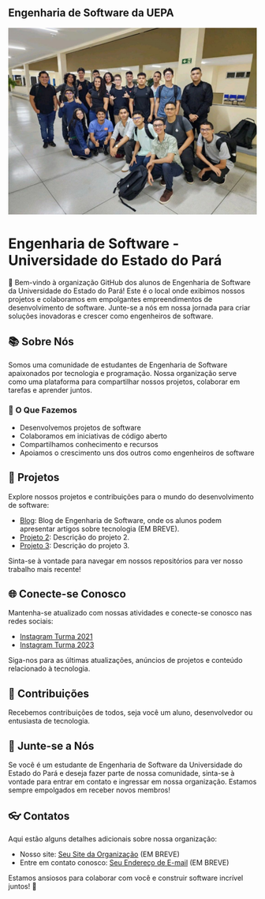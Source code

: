 ## Engenharia de Software da UEPA

<img src="profile/Turma.jpeg">

# Engenharia de Software - Universidade do Estado do Pará

🚀 Bem-vindo à organização GitHub dos alunos de Engenharia de Software da Universidade do Estado do Pará! Este é o local onde exibimos nossos projetos e colaboramos em empolgantes empreendimentos de desenvolvimento de software. Junte-se a nós em nossa jornada para criar soluções inovadoras e crescer como engenheiros de software.

## 📚 Sobre Nós

Somos uma comunidade de estudantes de Engenharia de Software apaixonados por tecnologia e programação. Nossa organização serve como uma plataforma para compartilhar nossos projetos, colaborar em tarefas e aprender juntos.

### 🌟 O Que Fazemos

- Desenvolvemos projetos de software
- Colaboramos em iniciativas de código aberto
- Compartilhamos conhecimento e recursos
- Apoiamos o crescimento uns dos outros como engenheiros de software

## 📂 Projetos

Explore nossos projetos e contribuições para o mundo do desenvolvimento de software:

- [Blog](link-do-projeto-1): Blog de Engenharia de Software, onde os alunos podem apresentar artigos sobre tecnologia (EM BREVE).
- [Projeto 2](link-do-projeto-2): Descrição do projeto 2.
- [Projeto 3](link-do-projeto-3): Descrição do projeto 3.

Sinta-se à vontade para navegar em nossos repositórios para ver nosso trabalho mais recente!

## 🌐 Conecte-se Conosco

Mantenha-se atualizado com nossas atividades e conecte-se conosco nas redes sociais:

- [Instagram Turma 2021](https://www.instagram.com/eng.software_pbs/)
- [Instagram Turma 2023](https://www.instagram.com/eng.software2023/)

Siga-nos para as últimas atualizações, anúncios de projetos e conteúdo relacionado à tecnologia.

## 🤝 Contribuições

Recebemos contribuições de todos, seja você um aluno, desenvolvedor ou entusiasta de tecnologia.

## 📢 Junte-se a Nós

Se você é um estudante de Engenharia de Software da Universidade do Estado do Pará e deseja fazer parte de nossa comunidade, sinta-se à vontade para entrar em contato e ingressar em nossa organização. Estamos sempre empolgados em receber novos membros!

## 👓 Contatos

Aqui estão alguns detalhes adicionais sobre nossa organização:

- Nosso site: [Seu Site da Organização](https://www.seu-site-da-organizacao.com) (EM BREVE)
- Entre em contato conosco: [Seu Endereço de E-mail](mailto:seu-email@example.com) (EM BREVE)

Estamos ansiosos para colaborar com você e construir software incrível juntos! 🚀
